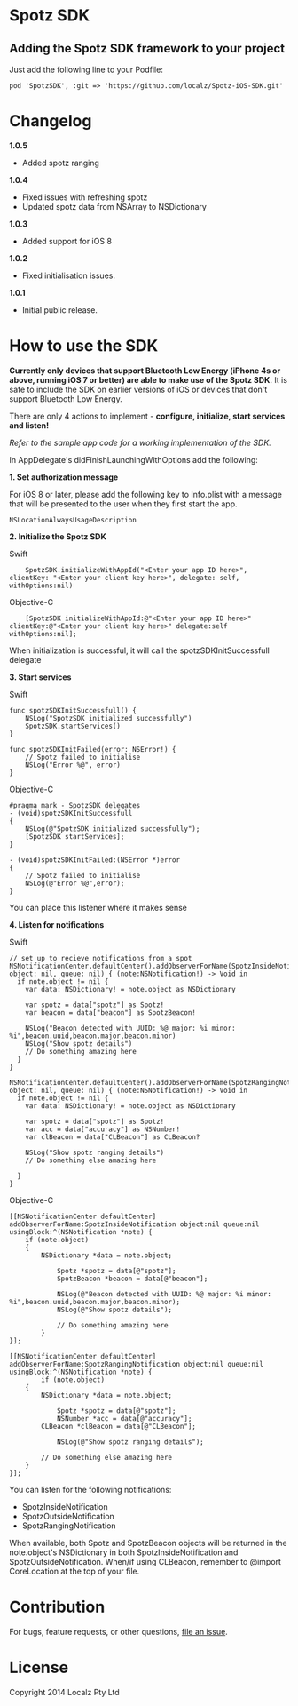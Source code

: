 Spotz SDK
==========

## Adding the Spotz SDK framework to your project

Just add the following line to your Podfile:
```
pod 'SpotzSDK', :git => 'https://github.com/localz/Spotz-iOS-SDK.git'
```

Changelog
=========
**1.0.5**
* Added spotz ranging

**1.0.4**
* Fixed issues with refreshing spotz
* Updated spotz data from NSArray to NSDictionary

**1.0.3**
* Added support for iOS 8

**1.0.2**
* Fixed initialisation issues.

**1.0.1**
* Initial public release.

How to use the SDK
==================

**Currently only devices that support Bluetooth Low Energy (iPhone 4s or above, running iOS 7 or better) are able to make use of the Spotz SDK**. It is safe to include the SDK on earlier versions of iOS or devices that don't support Bluetooth Low Energy. 

There are only 4 actions to implement - **configure, initialize, start services and listen!**

*Refer to the sample app code for a working implementation of the SDK.*

In AppDelegate's didFinishLaunchingWithOptions add the following:

**1. Set authorization message**

For iOS 8 or later, please add the following key to Info.plist with a message that will be presented to the user when they first start the app.
```
NSLocationAlwaysUsageDescription
```

**2. Initialize the Spotz SDK**

Swift
```
    SpotzSDK.initializeWithAppId("<Enter your app ID here>", clientKey: "<Enter your client key here>", delegate: self, withOptions:nil)
```

Objective-C
```
    [SpotzSDK initializeWithAppId:@"<Enter your app ID here>" clientKey:@"<Enter your client key here>" delegate:self withOptions:nil];
```

When initialization is successful, it will call the spotzSDKInitSuccessfull delegate

**3. Start services**

Swift
```
func spotzSDKInitSuccessfull() {
    NSLog("SpotzSDK initialized successfully")
    SpotzSDK.startServices()
}

func spotzSDKInitFailed(error: NSError!) {
    // Spotz failed to initialise
    NSLog("Error %@", error)
}
```

Objective-C
```
#pragma mark - SpotzSDK delegates
- (void)spotzSDKInitSuccessfull
{
    NSLog(@"SpotzSDK initialized successfully");
    [SpotzSDK startServices];
}

- (void)spotzSDKInitFailed:(NSError *)error
{
    // Spotz failed to initialise
    NSLog(@"Error %@",error);
}
```

You can place this listener where it makes sense

**4. Listen for notifications**

Swift
```
// set up to recieve notifications from a spot
NSNotificationCenter.defaultCenter().addObserverForName(SpotzInsideNotification, object: nil, queue: nil) { (note:NSNotification!) -> Void in
  if note.object != nil {
    var data: NSDictionary! = note.object as NSDictionary

    var spotz = data["spotz"] as Spotz!
    var beacon = data["beacon"] as SpotzBeacon!
        
    NSLog("Beacon detected with UUID: %@ major: %i minor: %i",beacon.uuid,beacon.major,beacon.minor)
    NSLog("Show spotz details")
    // Do something amazing here
  }
}

NSNotificationCenter.defaultCenter().addObserverForName(SpotzRangingNotification, object: nil, queue: nil) { (note:NSNotification!) -> Void in
  if note.object != nil {
    var data: NSDictionary! = note.object as NSDictionary
                
    var spotz = data["spotz"] as Spotz!
    var acc = data["accuracy"] as NSNumber!
    var clBeacon = data["CLBeacon"] as CLBeacon?
                
    NSLog("Show spotz ranging details")
    // Do something else amazing here

  }
}
```

Objective-C
```
[[NSNotificationCenter defaultCenter] addObserverForName:SpotzInsideNotification object:nil queue:nil usingBlock:^(NSNotification *note) {
	if (note.object)
	{
	    NSDictionary *data = note.object;

      	    Spotz *spotz = data[@"spotz"];
      	    SpotzBeacon *beacon = data[@"beacon"];
       
       	    NSLog(@"Beacon detected with UUID: %@ major: %i minor: %i",beacon.uuid,beacon.major,beacon.minor);
       	    NSLog(@"Show spotz details");

       	    // Do something amazing here
       	}
}];

[[NSNotificationCenter defaultCenter] addObserverForName:SpotzRangingNotification object:nil queue:nil usingBlock:^(NSNotification *note) {
        if (note.object)
	{
	    NSDictionary *data = note.object;
        
            Spotz *spotz = data[@"spotz"];
            NSNumber *acc = data[@"accuracy"];
	    CLBeacon *clBeacon = data[@"CLBeacon"];
        
            NSLog(@"Show spotz ranging details");
	
	    // Do something else amazing here
	}
}];
```

You can listen for the following notifications:

- SpotzInsideNotification
- SpotzOutsideNotification
- SpotzRangingNotification

When available, both Spotz and SpotzBeacon objects will be returned in the note.object's NSDictionary in both SpotzInsideNotification and SpotzOutsideNotification.
When/if using CLBeacon, remember to @import CoreLocation at the top of your file.

Contribution
============

For bugs, feature requests, or other questions, [file an issue](https://github.com/localz/Spotz-iOS-SDK/issues/new).

License
=======

Copyright 2014 Localz Pty Ltd

